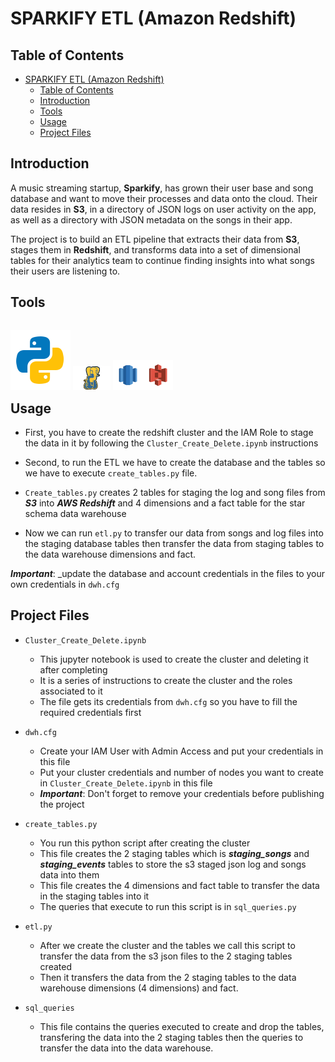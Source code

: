 # SPARKIFY ETL (Amazon Redshift)

## Table of Contents

- [SPARKIFY ETL (Amazon Redshift)](#sparkify-etl-amazon-redshift)
  - [Table of Contents](#table-of-contents)
  - [Introduction](#introduction)
  - [Tools](#tools)
  - [Usage](#usage)
  - [Project Files](#project-files)

## Introduction

A music streaming startup, **Sparkify**, has grown their user base and song database and want to move their processes and data onto the cloud. Their data resides in **S3**, in a directory of JSON logs on user activity on the app, as well as a directory with JSON metadata on the songs in their app.

The project is to build an ETL pipeline that extracts their data from **S3**, stages them in **Redshift**, and transforms data into a set of dimensional tables for their analytics team to continue finding insights into what songs their users are listening to.

## Tools

<p style="float:left">
<img src='./images/python.svg' alt="Python" title="Python"/>
<img src='./images/psycopg.svg' alt="Psycopg2" title="Psycopg2" width="60"/>
<img src='./images/aws-redshift.png' alt="Amazon Redshift" title="Amazon Redshift"/><img src='./images/aws-s3.png' alt="s3" title="s3"/>
</p>
<div style="clear:both">

## Usage

* First, you have to create the redshift cluster and the IAM Role to stage the data in it by following the `Cluster_Create_Delete.ipynb` instructions
  
* Second, to run the ETL we have to create the database and the tables so we have to execute `create_tables.py` file.
* `Create_tables.py` creates 2 tables for staging the log and song files from _**S3**_ into _**AWS Redshift**_ and 4 dimensions and a fact table for the star schema data warehouse

* Now we can run `etl.py` to transfer our data from songs and log files into the staging database tables then transfer the data from staging tables to the data warehouse dimensions and fact.

**_Important_**: _update the database and account credentials in the files to your own credentials in `dwh.cfg`

## Project Files

* `Cluster_Create_Delete.ipynb`
  * This jupyter notebook is used to create the cluster and deleting it after completing
  * It is a series of instructions to create the cluster and the roles associated to it
  * The file gets its credentials from `dwh.cfg` so you have to fill the required credentials first

* `dwh.cfg`
  * Create your IAM User with Admin Access and put your credentials in this file
  * Put your cluster credentials and number of nodes you want to create in `Cluster_Create_Delete.ipynb` in this file
  * **_Important_**: Don't forget to remove your credentials before publishing the project

* `create_tables.py`
  * You run this python script after creating the cluster
  * This file creates the 2 staging tables which is **_staging_songs_** and **_staging_events_** tables to store the s3 staged json log and songs data into them
  * This file creates the 4 dimensions and fact table to transfer the data in the staging tables into it
  * The queries that execute to run this script is in `sql_queries.py`

* `etl.py`
  * After we create the cluster and the tables we call this script to transfer the data from the s3 json files to the 2 staging tables created
  * Then it transfers the data from the 2 staging tables to the data warehouse dimensions (4 dimensions) and fact.

* `sql_queries`
  * This file contains the queries executed to create and drop the tables, transfering the data into the 2 staging tables then the queries to transfer the data into the data warehouse.




